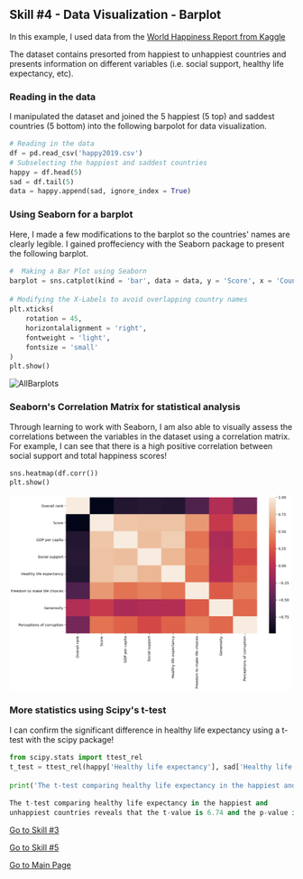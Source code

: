 ## Skill #4 - Data Visualization - Barplot 

In this example, I used data from the [World Happiness Report from Kaggle](https://www.kaggle.com/unsdsn/world-happiness)

The dataset contains presorted from happiest to unhappiest countries and presents information on different variables (i.e. social support, healthy life expectancy, etc). 

### Reading in the data
I manipulated the dataset and joined the 5 happiest (5 top) and saddest countries (5 bottom) into the following barpolot for data visualization.
```python
# Reading in the data
df = pd.read_csv('happy2019.csv')
# Subselecting the happiest and saddest countries
happy = df.head(5)
sad = df.tail(5)
data = happy.append(sad, ignore_index = True)
```

### Using Seaborn for a barplot
Here, I made a few modifications to the barplot so the countries' names are clearly legible. I gained proffeciency with the Seaborn package to present the following barplot. 
```python
#  Making a Bar Plot using Seaborn
barplot = sns.catplot(kind = 'bar', data = data, y = 'Score', x = 'Country or region')

# Modifying the X-Labels to avoid overlapping country names
plt.xticks(
    rotation = 45, 
    horizontalalignment = 'right',
    fontweight = 'light',
    fontsize = 'small'  
)
plt.show()
```
<img width="400" lenght="400" alt="AllBarplots" src="https://user-images.githubusercontent.com/73716282/97790227-977c6d80-1ba5-11eb-96c5-90f26af2f618.png">

### Seaborn's Correlation Matrix for statistical analysis 
 Through learning to work with Seaborn, I am also able to visually assess the correlations between the variables in the dataset using a correlation matrix. For example, I can see that there is a high positive correlation between social support and total happiness scores! 
```python
sns.heatmap(df.corr())
plt.show()
```
<img width = "500" lenght="500" src = "corrmatrix.png">

### More statistics using Scipy's t-test
 I can confirm the significant difference in healthy life expectancy using a t-test with the scipy package!
 
```python
from scipy.stats import ttest_rel
t_test = ttest_rel(happy['Healthy life expectancy'], sad['Healthy life expectancy'] )

print('The t-test comparing healthy life expectancy in the happiest and unhappiest countries reveals that the t-value is ' + str(round(t_test[0],2)) + ' and the p-value is ' + str(round(t_test[1],3)))
 ```
 ```python
 The t-test comparing healthy life expectancy in the happiest and 
 unhappiest countries reveals that the t-value is 6.74 and the p-value is 0.003!

 ```
[Go to Skill #3](https://alretagealbader.github.io/RetagePortfolio/stripplot.html)

[Go to Skill #5](https://alretagealbader.github.io/RetagePortfolio/scatter.html)

[Go to Main Page](https://alretagealbader.github.io/RetagePortfolio/)

